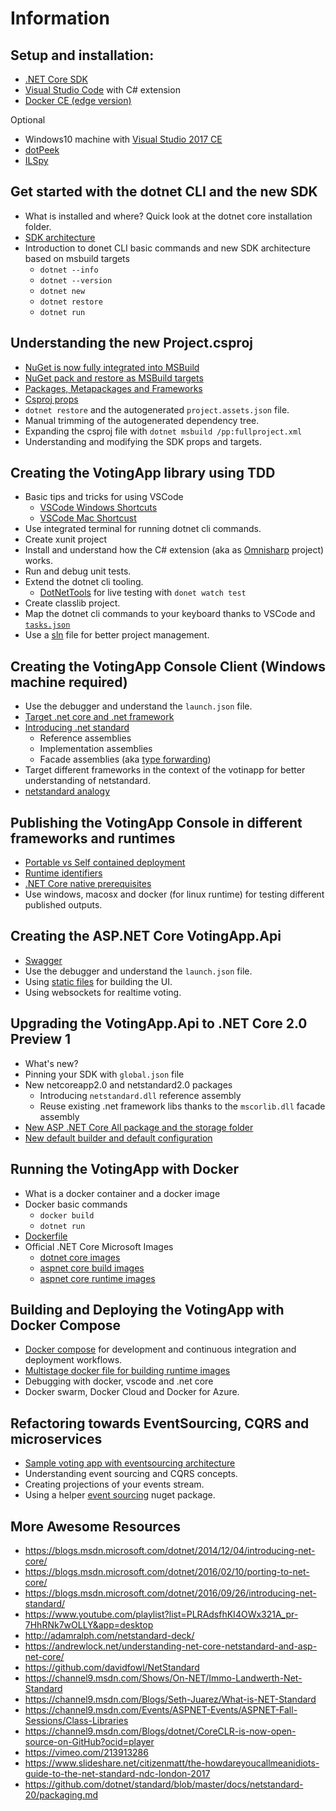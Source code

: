 # Information

## Setup and installation:
* [.NET Core SDK](https://www.microsoft.com/net/download/core)
* [Visual Studio Code](https://code.visualstudio.com/) with C# extension 
* [Docker CE (edge version)](https://www.docker.com/community-edition#/download)

Optional
* Windows10 machine with [Visual Studio 2017 CE](https://www.visualstudio.com/free-developer-offers/)
* [dotPeek](https://www.jetbrains.com/decompiler/)  
* [ILSpy](http://ilspy.net/)

## Get started with the dotnet CLI and the new SDK
* What is installed and where? Quick look at the dotnet core installation folder.
* [SDK architecture](https://docs.microsoft.com/en-us/dotnet/core/tools/cli-msbuild-architecture)
* Introduction to donet CLI basic commands and new SDK architecture based on msbuild targets 
    * `dotnet --info`
    * `dotnet --version`
    * `dotnet new`
    * `dotnet restore`
    * `dotnet run`

## Understanding the new Project.csproj
* [NuGet is now fully integrated into MSBuild](http://blog.nuget.org/20170316/NuGet-now-fully-integrated-into-MSBuild.html)
* [NuGet pack and restore as MSBuild targets](https://docs.microsoft.com/en-us/nuget/schema/msbuild-targets)
* [Packages, Metapackages and Frameworks](https://docs.microsoft.com/en-us/dotnet/core/packages)
* [Csproj props](https://docs.microsoft.com/en-us/dotnet/core/tools/project-json-to-csproj)
* `dotnet restore` and the autogenerated `project.assets.json` file.
* Manual trimming of the autogenerated dependency tree.
* Expanding the csproj file with `dotnet msbuild /pp:fullproject.xml`
* Understanding and modifying the SDK props and targets.

## Creating the VotingApp library using TDD
* Basic tips and tricks for using VSCode
    * [VSCode Windows Shortcuts](https://code.visualstudio.com/shortcuts/keyboard-shortcuts-windows.pdf)
    * [VSCode Mac Shortcust](https://code.visualstudio.com/shortcuts/keyboard-shortcuts-macos.pdf)
* Use integrated terminal for running dotnet cli commands.
* Create xunit project
* Install and understand how the C# extension (aka as [Omnisharp](http://www.omnisharp.net/) project) works.
* Run and debug unit tests.
* Extend the dotnet cli tooling. 
    *  [DotNetTools](https://github.com/aspnet/DotNetTools) for live testing with `donet watch test`
* Create classlib project.
* Map the dotnet cli commands to your keyboard thanks to VSCode and [`tasks.json`](https://code.visualstudio.com/docs/editor/tasks)
* Use a [sln](https://docs.microsoft.com/en-us/dotnet/core/tools/dotnet-sln) file for better project management.

## Creating the VotingApp Console Client (Windows machine required)
* Use the debugger and understand the `launch.json` file.
* [Target .net core and .net framework](https://docs.microsoft.com/en-us/dotnet/standard/frameworks)
* [Introducing .net standard](https://docs.microsoft.com/en-us/dotnet/standard/library)
    *   Reference assemblies
    *   Implementation assemblies
    *   Facade assemblies (aka [type forwarding](https://blogs.msdn.microsoft.com/davbr/2009/09/30/type-forwarding/))  
*  Target different frameworks in the context of the votinapp for better understanding of netstandard.
* [netstandard analogy](https://github.com/paulopez78/dotnet-target-frameworks)

## Publishing the VotingApp Console in different frameworks and runtimes
*   [Portable vs Self contained deployment](https://docs.microsoft.com/en-us/dotnet/core/deploying/index)
*   [Runtime identifiers](https://docs.microsoft.com/en-us/dotnet/core/rid-catalog)
*   [.NET Core native prerequisites](https://github.com/dotnet/core/blob/master/Documentation/prereqs.md)
*   Use windows, macosx and docker (for linux runtime) for testing different published outputs.

## Creating the ASP.NET Core VotingApp.Api  
* [Swagger](https://github.com/domaindrivendev/Swashbuckle.AspNetCore)
*  Use the debugger and understand the `launch.json` file.
*  Using [static files](https://docs.microsoft.com/en-us/aspnet/core/fundamentals/static-files) for building the UI.
*  Using websockets for realtime voting.

## Upgrading the VotingApp.Api to .NET Core 2.0 Preview 1
*   What's new?
*   Pinning your SDK with `global.json` file
*   New netcoreapp2.0 and netstandard2.0 packages
    *   Introducing `netstandard.dll` reference assembly
    *   Reuse existing .net framework libs thanks to the `mscorlib.dll` facade assembly
*   [New ASP .NET Core All package and the storage folder](https://andrewlock.net/the-microsoft-aspnetcore-all-metapackage-is-huge-and-thats-awesome-thanks-to-the-net-core-runtime-store-2)
*   [New default builder and default configuration](https://andrewlock.net/exploring-program-and-startup-in-asp-net-core-2-preview1-2/)

## Running the VotingApp with Docker
*   What is a docker container and a docker image
*   Docker basic commands
    * `docker build`
    * `dotnet run`
*   [Dockerfile](https://docs.docker.com/engine/reference/builder/)
*   Official .NET Core Microsoft Images
    * [dotnet core images](https://hub.docker.com/r/microsoft/dotnet/)
    * [aspnet core build images](https://hub.docker.com/r/microsoft/aspnetcore-build/)
    * [aspnet core runtime images](https://hub.docker.com/r/microsoft/aspnetcore/)

## Building and Deploying the VotingApp with Docker Compose
*   [Docker compose](https://docs.docker.com/compose/) for development and continuous integration and deployment workflows.
*   [Multistage docker file for building runtime images](https://docs.docker.com/engine/userguide/eng-image/multistage-build/)
*   Debugging with docker, vscode and .net core
*   Docker swarm, Docker Cloud and Docker for Azure.

## Refactoring towards EventSourcing, CQRS and microservices
*  [Sample voting app with eventsourcing architecture](https://github.com/paulopez78/votingapp)
*   Understanding event sourcing and CQRS concepts.
*   Creating projections of your events stream.
*   Using a helper [event sourcing](https://github.com/netcorebcn/easyeventsourcing) nuget package.

## More Awesome Resources
* <https://blogs.msdn.microsoft.com/dotnet/2014/12/04/introducing-net-core/>
* <https://blogs.msdn.microsoft.com/dotnet/2016/02/10/porting-to-net-core/>
* <https://blogs.msdn.microsoft.com/dotnet/2016/09/26/introducing-net-standard/>
* <https://www.youtube.com/playlist?list=PLRAdsfhKI4OWx321A_pr-7HhRNk7wOLLY&app=desktop>
* <http://adamralph.com/netstandard-deck/>
* <https://andrewlock.net/understanding-net-core-netstandard-and-asp-net-core/>
* <https://github.com/davidfowl/NetStandard>
* <https://channel9.msdn.com/Shows/On-NET/Immo-Landwerth-Net-Standard>
* <https://channel9.msdn.com/Blogs/Seth-Juarez/What-is-NET-Standard>
* <https://channel9.msdn.com/Events/ASPNET-Events/ASPNET-Fall-Sessions/Class-Libraries>
* <https://channel9.msdn.com/Blogs/dotnet/CoreCLR-is-now-open-source-on-GitHub?ocid=player>
* <https://vimeo.com/213913286>
* <https://www.slideshare.net/citizenmatt/the-howdareyoucallmeanidiots-guide-to-the-net-standard-ndc-london-2017>
* <https://github.com/dotnet/standard/blob/master/docs/netstandard-20/packaging.md>